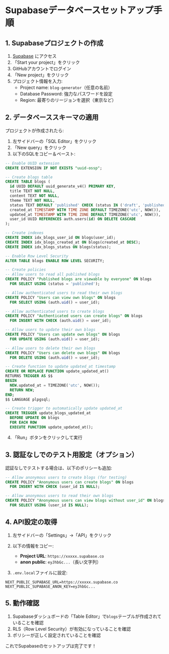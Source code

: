 # Supabaseデータベースセットアップ手順

## 1. Supabaseプロジェクトの作成

1. [Supabase](https://supabase.com) にアクセス
2. 「Start your project」をクリック
3. GitHubアカウントでログイン
4. 「New project」をクリック
5. プロジェクト情報を入力:
   - Project name: `blog-generator`（任意の名前）
   - Database Password: 強力なパスワードを設定
   - Region: 最寄りのリージョンを選択（東京など）

## 2. データベーススキーマの適用

プロジェクトが作成されたら:

1. 左サイドバーの「SQL Editor」をクリック
2. 「New query」をクリック
3. 以下のSQLをコピー＆ペースト:

```sql
-- Enable UUID extension
CREATE EXTENSION IF NOT EXISTS "uuid-ossp";

-- Create blogs table
CREATE TABLE blogs (
  id UUID DEFAULT uuid_generate_v4() PRIMARY KEY,
  title TEXT NOT NULL,
  content TEXT NOT NULL,
  theme TEXT NOT NULL,
  status TEXT DEFAULT 'published' CHECK (status IN ('draft', 'published', 'archived')),
  created_at TIMESTAMP WITH TIME ZONE DEFAULT TIMEZONE('utc', NOW()),
  updated_at TIMESTAMP WITH TIME ZONE DEFAULT TIMEZONE('utc', NOW()),
  user_id UUID REFERENCES auth.users(id) ON DELETE CASCADE
);

-- Create indexes
CREATE INDEX idx_blogs_user_id ON blogs(user_id);
CREATE INDEX idx_blogs_created_at ON blogs(created_at DESC);
CREATE INDEX idx_blogs_status ON blogs(status);

-- Enable Row Level Security
ALTER TABLE blogs ENABLE ROW LEVEL SECURITY;

-- Create policies
-- Allow users to read all published blogs
CREATE POLICY "Published blogs are viewable by everyone" ON blogs
  FOR SELECT USING (status = 'published');

-- Allow authenticated users to read their own blogs
CREATE POLICY "Users can view own blogs" ON blogs
  FOR SELECT USING (auth.uid() = user_id);

-- Allow authenticated users to create blogs
CREATE POLICY "Authenticated users can create blogs" ON blogs
  FOR INSERT WITH CHECK (auth.uid() = user_id);

-- Allow users to update their own blogs
CREATE POLICY "Users can update own blogs" ON blogs
  FOR UPDATE USING (auth.uid() = user_id);

-- Allow users to delete their own blogs
CREATE POLICY "Users can delete own blogs" ON blogs
  FOR DELETE USING (auth.uid() = user_id);

-- Create function to update updated_at timestamp
CREATE OR REPLACE FUNCTION update_updated_at()
RETURNS TRIGGER AS $$
BEGIN
  NEW.updated_at = TIMEZONE('utc', NOW());
  RETURN NEW;
END;
$$ LANGUAGE plpgsql;

-- Create trigger to automatically update updated_at
CREATE TRIGGER update_blogs_updated_at
  BEFORE UPDATE ON blogs
  FOR EACH ROW
  EXECUTE FUNCTION update_updated_at();
```

4. 「Run」ボタンをクリックして実行

## 3. 認証なしでのテスト用設定（オプション）

認証なしでテストする場合は、以下のポリシーも追加:

```sql
-- Allow anonymous users to create blogs (for testing)
CREATE POLICY "Anonymous users can create blogs" ON blogs
  FOR INSERT WITH CHECK (user_id IS NULL);

-- Allow anonymous users to read their own blogs
CREATE POLICY "Anonymous users can view blogs without user_id" ON blogs
  FOR SELECT USING (user_id IS NULL);
```

## 4. API設定の取得

1. 左サイドバーの「Settings」→「API」をクリック
2. 以下の情報をコピー:
   - **Project URL**: `https://xxxxx.supabase.co`
   - **anon public**: `eyJhbGc...`（長い文字列）

3. `.env.local`ファイルに設定:
```env
NEXT_PUBLIC_SUPABASE_URL=https://xxxxx.supabase.co
NEXT_PUBLIC_SUPABASE_ANON_KEY=eyJhbGc...
```

## 5. 動作確認

1. Supabaseダッシュボードの「Table Editor」で`blogs`テーブルが作成されていることを確認
2. RLS（Row Level Security）が有効になっていることを確認
3. ポリシーが正しく設定されていることを確認

これでSupabaseのセットアップは完了です！